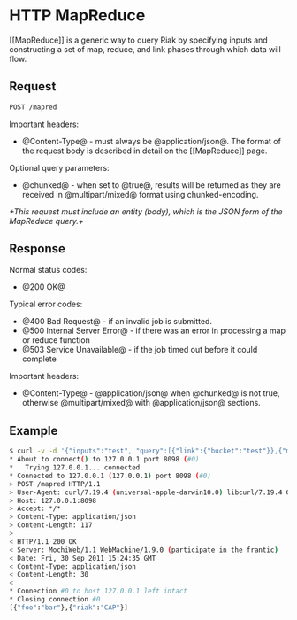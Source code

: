 # HTTP MapReduce

[[MapReduce]] is a generic way to query Riak by specifying inputs and constructing a set of map, reduce, and link phases through which data will flow.

## Request

```bash
POST /mapred
```

Important headers:
* @Content-Type@ - must always be @application/json@.  The format of the request body is described in detail on the [[MapReduce]] page.

Optional query parameters:
* @chunked@ - when set to @true@, results will be returned as they are received in @multipart/mixed@ format using chunked-encoding.

_+This request must include an entity (body), which is the JSON form of the MapReduce query.+_

## Response

Normal status codes:
* @200 OK@

Typical error codes:
* @400 Bad Request@ - if an invalid job is submitted.
* @500 Internal Server Error@ - if there was an error in processing a map or reduce function
* @503 Service Unavailable@ - if the job timed out before it could complete

Important headers:
* @Content-Type@ - @application/json@ when @chunked@ is not true, otherwise @multipart/mixed@ with @application/json@ sections.

## Example

```bash
$ curl -v -d '{"inputs":"test", "query":[{"link":{"bucket":"test"}},{"map":{"language":"javascript","name":"Riak.mapValuesJson"}}]}' -H "Content-Type: application/json" http://127.0.0.1:8098/mapred
* About to connect() to 127.0.0.1 port 8098 (#0)
*   Trying 127.0.0.1... connected
* Connected to 127.0.0.1 (127.0.0.1) port 8098 (#0)
> POST /mapred HTTP/1.1
> User-Agent: curl/7.19.4 (universal-apple-darwin10.0) libcurl/7.19.4 OpenSSL/0.9.8l zlib/1.2.3
> Host: 127.0.0.1:8098
> Accept: */*
> Content-Type: application/json
> Content-Length: 117
>
< HTTP/1.1 200 OK
< Server: MochiWeb/1.1 WebMachine/1.9.0 (participate in the frantic)
< Date: Fri, 30 Sep 2011 15:24:35 GMT
< Content-Type: application/json
< Content-Length: 30
<
* Connection #0 to host 127.0.0.1 left intact
* Closing connection #0
[{"foo":"bar"},{"riak":"CAP"}]
```
